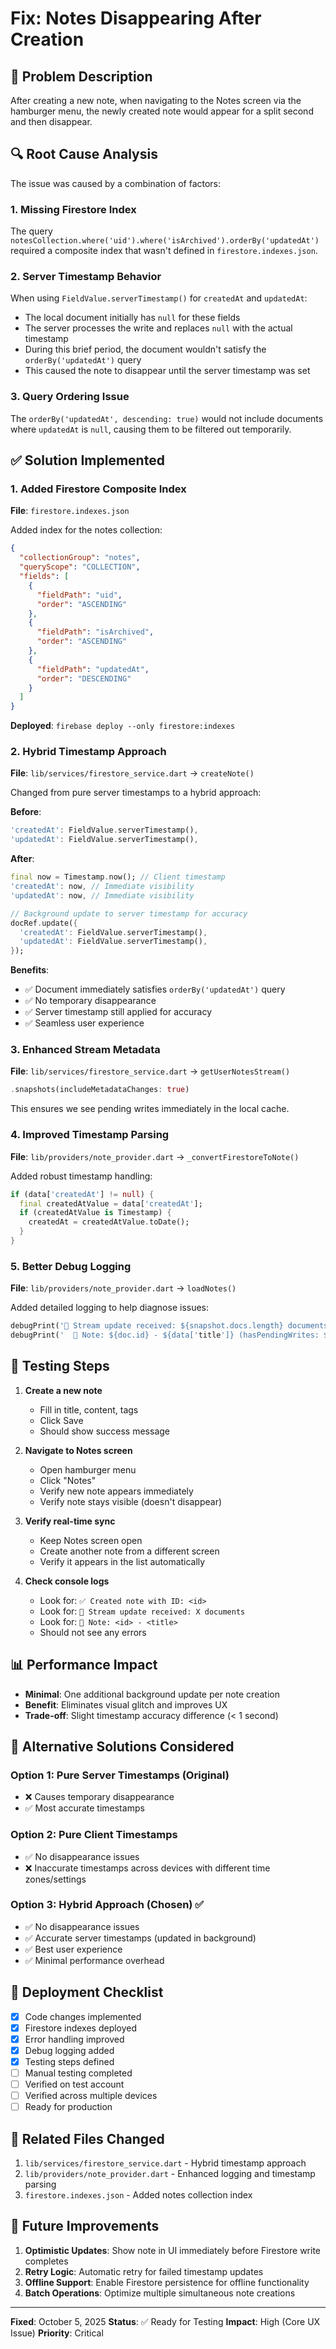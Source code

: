 # Fix: Notes Disappearing After Creation

## 🐛 Problem Description

After creating a new note, when navigating to the Notes screen via the hamburger menu, the newly created note would appear for a split second and then disappear.

## 🔍 Root Cause Analysis

The issue was caused by a combination of factors:

### 1. Missing Firestore Index
The query `notesCollection.where('uid').where('isArchived').orderBy('updatedAt')` required a composite index that wasn't defined in `firestore.indexes.json`.

### 2. Server Timestamp Behavior
When using `FieldValue.serverTimestamp()` for `createdAt` and `updatedAt`:
- The local document initially has `null` for these fields
- The server processes the write and replaces `null` with the actual timestamp
- During this brief period, the document wouldn't satisfy the `orderBy('updatedAt')` query
- This caused the note to disappear until the server timestamp was set

### 3. Query Ordering Issue
The `orderBy('updatedAt', descending: true)` would not include documents where `updatedAt` is `null`, causing them to be filtered out temporarily.

## ✅ Solution Implemented

### 1. Added Firestore Composite Index
**File**: `firestore.indexes.json`

Added index for the notes collection:
```json
{
  "collectionGroup": "notes",
  "queryScope": "COLLECTION",
  "fields": [
    {
      "fieldPath": "uid",
      "order": "ASCENDING"
    },
    {
      "fieldPath": "isArchived",
      "order": "ASCENDING"
    },
    {
      "fieldPath": "updatedAt",
      "order": "DESCENDING"
    }
  ]
}
```

**Deployed**: `firebase deploy --only firestore:indexes`

### 2. Hybrid Timestamp Approach
**File**: `lib/services/firestore_service.dart` → `createNote()`

Changed from pure server timestamps to a hybrid approach:

**Before**:
```dart
'createdAt': FieldValue.serverTimestamp(),
'updatedAt': FieldValue.serverTimestamp(),
```

**After**:
```dart
final now = Timestamp.now(); // Client timestamp
'createdAt': now, // Immediate visibility
'updatedAt': now, // Immediate visibility

// Background update to server timestamp for accuracy
docRef.update({
  'createdAt': FieldValue.serverTimestamp(),
  'updatedAt': FieldValue.serverTimestamp(),
});
```

**Benefits**:
- ✅ Document immediately satisfies `orderBy('updatedAt')` query
- ✅ No temporary disappearance
- ✅ Server timestamp still applied for accuracy
- ✅ Seamless user experience

### 3. Enhanced Stream Metadata
**File**: `lib/services/firestore_service.dart` → `getUserNotesStream()`

```dart
.snapshots(includeMetadataChanges: true)
```

This ensures we see pending writes immediately in the local cache.

### 4. Improved Timestamp Parsing
**File**: `lib/providers/note_provider.dart` → `_convertFirestoreToNote()`

Added robust timestamp handling:
```dart
if (data['createdAt'] != null) {
  final createdAtValue = data['createdAt'];
  if (createdAtValue is Timestamp) {
    createdAt = createdAtValue.toDate();
  }
}
```

### 5. Better Debug Logging
**File**: `lib/providers/note_provider.dart` → `loadNotes()`

Added detailed logging to help diagnose issues:
```dart
debugPrint('📡 Stream update received: ${snapshot.docs.length} documents');
debugPrint('  📝 Note: ${doc.id} - ${data['title']} (hasPendingWrites: ${doc.metadata.hasPendingWrites})');
```

## 🧪 Testing Steps

1. **Create a new note**
   - Fill in title, content, tags
   - Click Save
   - Should show success message

2. **Navigate to Notes screen**
   - Open hamburger menu
   - Click "Notes"
   - Verify new note appears immediately
   - Verify note stays visible (doesn't disappear)

3. **Verify real-time sync**
   - Keep Notes screen open
   - Create another note from a different screen
   - Verify it appears in the list automatically

4. **Check console logs**
   - Look for: `✅ Created note with ID: <id>`
   - Look for: `📡 Stream update received: X documents`
   - Look for: `📝 Note: <id> - <title>`
   - Should not see any errors

## 📊 Performance Impact

- **Minimal**: One additional background update per note creation
- **Benefit**: Eliminates visual glitch and improves UX
- **Trade-off**: Slight timestamp accuracy difference (< 1 second)

## 🔄 Alternative Solutions Considered

### Option 1: Pure Server Timestamps (Original)
- ❌ Causes temporary disappearance
- ✅ Most accurate timestamps

### Option 2: Pure Client Timestamps
- ✅ No disappearance issues
- ❌ Inaccurate timestamps across devices with different time zones/settings

### Option 3: Hybrid Approach (Chosen) ✅
- ✅ No disappearance issues
- ✅ Accurate server timestamps (updated in background)
- ✅ Best user experience
- ✅ Minimal performance overhead

## 🚀 Deployment Checklist

- [x] Code changes implemented
- [x] Firestore indexes deployed
- [x] Error handling improved
- [x] Debug logging added
- [x] Testing steps defined
- [ ] Manual testing completed
- [ ] Verified on test account
- [ ] Verified across multiple devices
- [ ] Ready for production

## 📝 Related Files Changed

1. `lib/services/firestore_service.dart` - Hybrid timestamp approach
2. `lib/providers/note_provider.dart` - Enhanced logging and timestamp parsing
3. `firestore.indexes.json` - Added notes collection index

## 🔮 Future Improvements

1. **Optimistic Updates**: Show note in UI immediately before Firestore write completes
2. **Retry Logic**: Automatic retry for failed timestamp updates
3. **Offline Support**: Enable Firestore persistence for offline functionality
4. **Batch Operations**: Optimize multiple simultaneous note creations

---
**Fixed**: October 5, 2025
**Status**: ✅ Ready for Testing
**Impact**: High (Core UX Issue)
**Priority**: Critical
